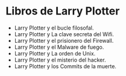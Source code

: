 # Libros de Larry Plotter

- Larry Plotter y el bucle filosofal.
- Larry Plotter y La clave secreta del Wifi.
- Larry Plotter y el prisionero del Firewall.
- Larry Plotter y el Malware de fuego.
- Larry Plotter y La orden de Unix.
- Larry Plotter y el misterio del hacker.
- Larry Plotter y los Commits de la muerte.


